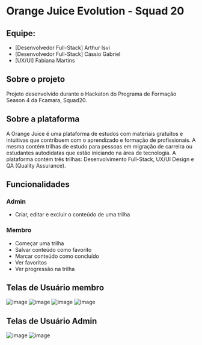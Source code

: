 # Orange Juice Evolution - Squad 20 

## Equipe:
* [Desenvolvedor Full-Stack] Arthur Isvi
* [Desenvolvedor Full-Stack] Cássio Gabriel
* [UX/UI] Fabiana Martins

## Sobre o projeto
Projeto desenvolvido durante o Hackaton do Programa de Formação Season 4 da Fcamara, Squad20.

## Sobre a plataforma
A Orange Juice é uma plataforma de estudos com materiais gratuitos e intuitivas que contribuem com o aprendizado e formação de profissionais. A mesma contém trilhas de estudo para pessoas em migração de carreira ou estudantes autodidatas que estão iniciando na área de tecnologia. A plataforma contém 
três trilhas: Desenvolvimento Full-Stack, UX/UI Design e QA (Quality Assurance).

## Funcionalidades
### Admin
* Criar, editar e excluir o conteúdo de uma trilha

### Membro
* Começar uma trilha
* Salvar conteúdo como favorito
* Marcar conteúdo como concluído 
* Ver favoritos
* Ver progressão na trilha

## Telas de Usuário membro
![image](https://user-images.githubusercontent.com/83462514/202062769-b8b1ee21-5137-46c1-89b2-937d17ac18be.png)
![image](https://user-images.githubusercontent.com/83462514/202061818-721f5d76-0263-40a4-b64d-cd457d68bf3f.png)
![image](https://user-images.githubusercontent.com/83462514/202061879-5eaf71db-cedb-4272-80af-ea2bb5b55294.png)
![image](https://user-images.githubusercontent.com/83462514/202061967-b737b9e0-7c89-4ff2-80bf-e520f453d4a2.png)

## Telas de Usuário Admin
![image](https://user-images.githubusercontent.com/83462514/202064496-1c9c34ac-bab6-4023-bca5-993f308aefeb.png)
![image](https://user-images.githubusercontent.com/83462514/202064556-1ae7e4c1-b123-43db-9c2b-50df16e91ac9.png)
